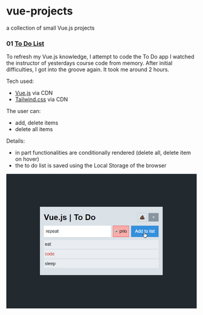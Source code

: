 # vue-projects
a collection of small Vue.js projects

### 01 [To Do List](https://www.klarafleischmann.de/vue-projects/01_to-do-list/)
To refresh my Vue.js knowledge, I attempt to code the To Do app I watched the instructor of yesterdays course code from memory. After initial difficulties, I got into the groove again. It took me around 2 hours.

Tech used:  
* [Vue.js](https://github.com/vuejs/vue) via CDN
* [Tailwind.css](https://github.com/tailwindcss/tailwindcss) via CDN

The user can:
* add, delete items
* delete all items

Details:
* in part functionalities are conditionally rendered (delete all, delete item on hover)
* the to do list is saved using the Local Storage of the browser

![Screenshot of the app in action](01_to-do-list/VueJS_To-Do_Screenshot.png)

